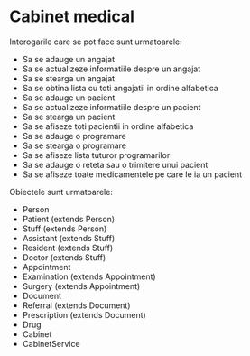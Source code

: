 # Cabinet medical

Interogarile care se pot face sunt urmatoarele:
* Sa se adauge un angajat
* Sa se actualizeze informatiile despre un angajat
* Sa se stearga un angajat
* Sa se obtina lista cu toti angajatii in ordine alfabetica
* Sa se adauge un pacient
* Sa se actualizeze informatiile despre un pacient
* Sa se stearga un pacient 
* Sa se afiseze toti pacientii in ordine alfabetica
* Sa se adauge o programare
* Sa se stearga o programare
* Sa se afiseze lista tuturor programarilor
* Sa se adauge o reteta sau o trimitere unui pacient
* Sa se afiseze toate medicamentele pe care le ia un pacient

Obiectele sunt urmatoarele: 
* Person
* Patient (extends Person)
* Stuff (extends Person)
* Assistant (extends Stuff)
* Resident (extends Stuff)
* Doctor (extends Stuff)
* Appointment
* Examination (extends Appointment)
* Surgery (extends Appointment)
* Document
* Referral (extends Document)
* Prescription (extends Document)
* Drug
* Cabinet
* CabinetService
